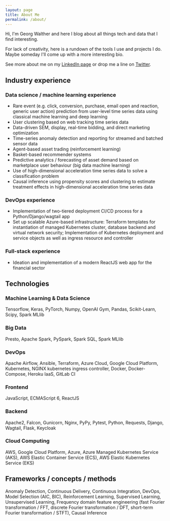 ```yaml
---
layout: page
title: About Me
permalink: /about/
---
```


Hi, I'm Georg Walther and here I blog about all things tech and data that I find interesting.

For lack of creativity, here is a rundown of the tools I use and projects I do.
Maybe someday I'll come up with a more interesting bio.

See more about me on my <a href="https://www.linkedin.com/in/georgwalther" target="_blank">LinkedIn page</a> or
drop me a line on <a href="https://www.twitter.com/GeorgRWalther" target="_blank">Twitter</a>.

## Industry experience

### Data science / machine learning experience

- Rare event (e.g. click, conversion, purchase, email open and reaction, generic user action) prediction from user-level time series data using classical machine learning and deep learning
- User clustering based on web tracking time series data
- Data-driven SEM, display, real-time bidding, and direct marketing optimization
- Time-series anomaly detection and reporting for streamed and batched sensor data
- Agent-based asset trading (reinforcement learning)
- Basket-based recommender systems
- Predictive analytics / forecasting of asset demand based on marketplace user behaviour (big data machine learning)
- Use of high-dimensional acceleration time series data to solve a classification problem
- Causal inference using propensity scores and clustering to estimate treatment effects in high-dimensional acceleration time series data

### DevOps experience

- Implementation of two-tiered deployment CI/CD process for a Python/Django/wagtail app
- Set up scalable Azure-based infrastructure: Terraform templates for instantiation of managed Kubernetes cluster, database backend and virtual network security; Implementation of Kubernetes deployment and service objects as well as ingress resource and controller

### Full-stack experience

- Ideation and implementation of a modern ReactJS web app for the financial sector

## Technologies

### Machine Learning & Data Science

Tensorflow, Keras, PyTorch, Numpy, OpenAI Gym, Pandas, Scikit-Learn, Scipy, Spark MLlib

### Big Data

Presto, Apache Spark, PySpark, Spark SQL, Spark MLlib

### DevOps

Apache Airflow, Ansible, Terraform, Azure Cloud, Google Cloud Platform, Kubernetes, NGINX kubernetes ingress controller, Docker, Docker-Compose, Heroku IaaS, GitLab CI

### Frontend

JavaScript, ECMAScript 6, ReactJS

### Backend

Apache2, Falcon, Gunicorn, Nginx, PyPy, Pytest, Python, Requests, Django, Wagtail, Flask, Keycloak

### Cloud Computing

AWS, Google Cloud Platform, Azure, Azure Managed Kubernetes Service (AKS), AWS Elastic Container Service (ECS), AWS Elastic Kubernetes Service (EKS)

## Frameworks / concepts / methods

Anomaly Detection, Continuous Delivery, Continuous Integration, DevOps, Model Selection (AIC, BIC), Reinforcement Learning, Supervised Learning, Unsupervised Learning, Frequency domain feature engineering (fast Fourier transformation / FFT, discrete Fourier transformation / DFT, short-term Fourier transformation / STFT), Causal Inference
